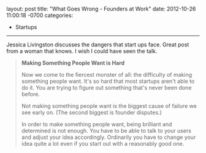 layout: post
title:  "What Goes Wrong - Founders at Work"
date:   2012-10-26 11:00:18 -0700
categories:
  - Startups
---

Jessica Livingston discusses the dangers that start ups face. Great post from a woman that knows. I wish I could have seen the talk.

 >  __Making Something People Want is Hard__  
 > 
 >  Now we come to the fiercest monster of all: the difficulty of making something people want. It's so hard that most startups aren't able to do it. You are trying to figure out something that's never been done before. 
 > 
 >  Not making something people want is the biggest cause of failure we see early on. (The second biggest is founder disputes.) 
 > 
 >  In order to make something people want, being brilliant and determined is not enough. You have to be able to talk to your users and adjust your idea accordingly. Ordinarily you have to change your idea quite a lot even if you start out with a reasonably good one. 
 > 
 > 
